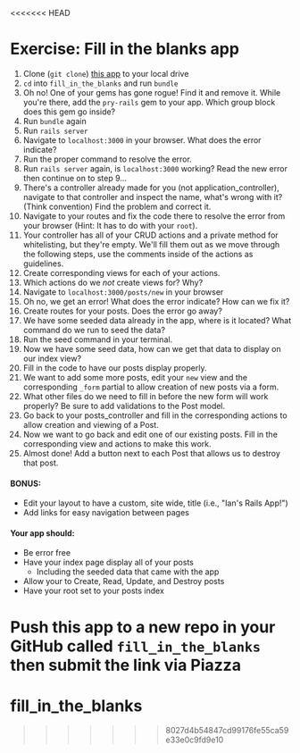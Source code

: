 <<<<<<< HEAD
# Exercise: Fill in the blanks app

1. Clone (```git clone```) [this app](https://github.com/nax3t/fill_in_the_blanks) to your local drive
2. ```cd``` into ```fill_in_the_blanks``` and run ```bundle```
3.  Oh no! One of your gems has gone rogue! Find it and remove it. While you're there, add the ```pry-rails``` gem to your app. Which group block does this gem go inside?
4. Run ```bundle``` again
5. Run ```rails server```
6. Navigate to ```localhost:3000``` in your browser. What does the error indicate? 
7. Run the proper command to resolve the error.
8. Run ```rails server``` again, is ```localhost:3000``` working? Read the new error then continue on to step 9...
9. There's a controller already made for you (not application_controller), navigate to that controller and inspect the name, what's wrong with it? (Think convention) Find the problem and correct it.
10. Navigate to your routes and fix the code there to resolve the error from your browser (Hint: It has to do with your ```root```).
11. Your controller has all of your CRUD actions and a private method for whitelisting, but they're empty. We'll fill them out as we move through the following steps, use the comments inside of the actions as guidelines.
12. Create corresponding views for each of your actions.
13. Which actions do we *not* create views for? Why?
14. Navigate to ```localhost:3000/posts/new``` in your browser
15. Oh no, we get an error! What does the error indicate? How can we fix it?
16. Create routes for your posts. Does the error go away?
17. We have some seeded data already in the app, where is it located? What command do we run to seed the data?
18. Run the seed command in your terminal.
19. Now we have some seed data, how can we get that data to display on our index view?
20. Fill in the code to have our posts display properly.
21. We want to add some more posts, edit your ```new``` view and the corresponding ```_form``` partial to allow creation of new posts via a form.
22. What other files do we need to fill in before the new form will work properly? Be sure to add validations to the Post model.
23. Go back to your posts_controller and fill in the corresponding actions to allow creation and viewing of a Post.
24. Now we want to go back and edit one of our existing posts. Fill in the corresponding view and actions to make this work.
25. Almost done! Add a button next to each Post that allows us to destroy that post.

#### BONUS: 

- Edit your layout to have a custom, site wide, title (i.e., "Ian's Rails App!")
- Add links for easy navigation between pages

#### Your app should:

- Be error free
- Have your index page display all of your posts
	- Including the seeded data that came with the app
- Allow your to Create, Read, Update, and Destroy posts
- Have your root set to your posts index

**Push this app to a new repo in your GitHub called ```fill_in_the_blanks``` then submit the link via Piazza**
=======
# fill_in_the_blanks
>>>>>>> 8027d4b54847cd99176fe55ca59e33e0c9fd9e10

